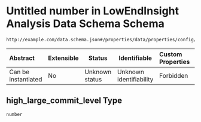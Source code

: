 # Untitled number in LowEndInsight Analysis Data Schema Schema

```txt
http://example.com/data.schema.json#/properties/data/properties/config/properties/high_large_commit_level
```




| Abstract            | Extensible | Status         | Identifiable            | Custom Properties | Additional Properties | Access Restrictions | Defined In                                                                        |
| :------------------ | ---------- | -------------- | ----------------------- | :---------------- | --------------------- | ------------------- | --------------------------------------------------------------------------------- |
| Can be instantiated | No         | Unknown status | Unknown identifiability | Forbidden         | Allowed               | none                | [data.schema.json\*](../../out/schema/v1/data.schema.json "open original schema") |

## high_large_commit_level Type

`number`

